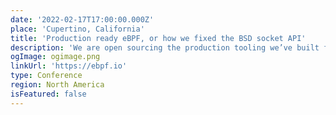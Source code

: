```yaml
---
date: '2022-02-17T17:00:00.000Z'
place: 'Cupertino, California'
title: 'Production ready eBPF, or how we fixed the BSD socket API'
description: 'We are open sourcing the production tooling we’ve built for the sk_lookup hook we contributed to the Linux kernel, called tubular.'
ogImage: ogimage.png
linkUrl: 'https://ebpf.io'
type: Conference
region: North America
isFeatured: false
---
```

